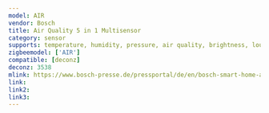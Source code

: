 ```yaml
---
model: AIR
vendor: Bosch
title: Air Quality 5 in 1 Multisensor
category: sensor
supports: temperature, humidity, pressure, air quality, brightness, loudness, battery
zigbeemodel: ['AIR']
compatible: [deconz]
deconz: 3538
mlink: https://www.bosch-presse.de/pressportal/de/en/bosch-smart-home-air-the-mobile-well-being-sensor-168832.html
link: 
link2: 
link3: 
---
```

